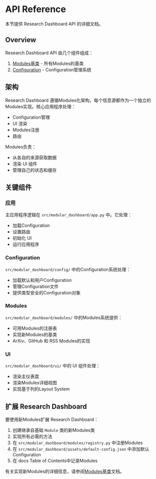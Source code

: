 # API Reference

本节提供 Research Dashboard API 的详细文档。

## Overview

Research Dashboard API 由几个组件组成：

1. [Modules基类](./module-base.md) - 所有Modules的基类
2. [Configuration](./configuration.md) - Configuration管理系统

## 架构

Research Dashboard 遵循Modules化架构，每个信息源都作为一个独立的Modules实现。核心应用程序处理：

- Configuration管理
- UI 渲染
- Modules注册
- 路由

Modules负责：

- 从各自的来源获取数据
- 渲染 UI 组件
- 管理自己的状态和缓存

## 关键组件

### 应用

主应用程序逻辑在 `src/modular_dashboard/app.py` 中。它处理：

- 加载Configuration
- 设置路由
- 初始化 UI
- 运行应用程序

### Configuration

`src/modular_dashboard/config/` 中的Configuration系统处理：

- 加载默认和用户Configuration
- 管理Configuration文件
- 提供类型安全的Configuration对象

### Modules

`src/modular_dashboard/modules/` 中的Modules系统提供：

- 可用Modules的注册表
- 实现新Modules的基类
- ArXiv、GitHub 和 RSS Modules的实现

### UI

`src/modular_dashboard/ui/` 中的 UI 组件处理：

- 渲染主仪表盘
- 渲染Modules详细视图
- 实现基于列的Layout System

## 扩展 Research Dashboard

要使用新Modules扩展 Research Dashboard：

1. 创建继承自基础 `Module` 类的新Modules类
2. 实现所有必需的方法
3. 在 `src/modular_dashboard/modules/registry.py` 中注册Modules
4. 在 `src/modular_dashboard/assets/default-config.json` 中添加默认Configuration
5. 在 docs Table of Contents中记录Modules

有关实现新Modules的详细信息，请参阅[Modules基类](./module-base.md)文档。
